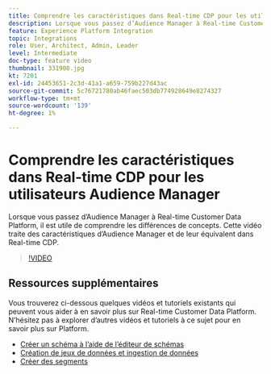 ```yaml
---
title: Comprendre les caractéristiques dans Real-time CDP pour les utilisateurs Audience Manager
description: Lorsque vous passez d’Audience Manager à Real-time Customer Data Platform, il est utile de comprendre les différences de concepts. Cette vidéo traite des caractéristiques d’Audience Manager et de leur équivalent dans Real-time CDP.
feature: Experience Platform Integration
topic: Integrations
role: User, Architect, Admin, Leader
level: Intermediate
doc-type: feature video
thumbnail: 331900.jpg
kt: 7201
exl-id: 24453651-2c3d-41a1-a659-759b227d43ac
source-git-commit: 5c76721780ab46faec503db774928649e8274327
workflow-type: tm+mt
source-wordcount: '139'
ht-degree: 1%

---
```


# Comprendre les caractéristiques dans Real-time CDP pour les utilisateurs Audience Manager

Lorsque vous passez d’Audience Manager à Real-time Customer Data Platform, il est utile de comprendre les différences de concepts. Cette vidéo traite des caractéristiques d’Audience Manager et de leur équivalent dans Real-time CDP.

>[!VIDEO](https://video.tv.adobe.com/v/331900/?quality=12&learn=on)

## Ressources supplémentaires

Vous trouverez ci-dessous quelques vidéos et tutoriels existants qui peuvent vous aider à en savoir plus sur Real-time Customer Data Platform. N’hésitez pas à explorer d’autres vidéos et tutoriels à ce sujet pour en savoir plus sur Platform.

* [Créer un schéma à l’aide de l’éditeur de schémas](https://experienceleague.adobe.com/docs/experience-platform/xdm/tutorials/create-schema-ui.html?lang=en#getting-started)
* [Création de jeux de données et ingestion de données](https://experienceleague.adobe.com/docs/platform-learn/tutorials/data-ingestion/create-datasets-and-ingest-data.html?lang=en#data-ingestion)
* [Créer des segments](https://experienceleague.adobe.com/docs/platform-learn/tutorials/segments/create-segments.html?lang=en#segments)
